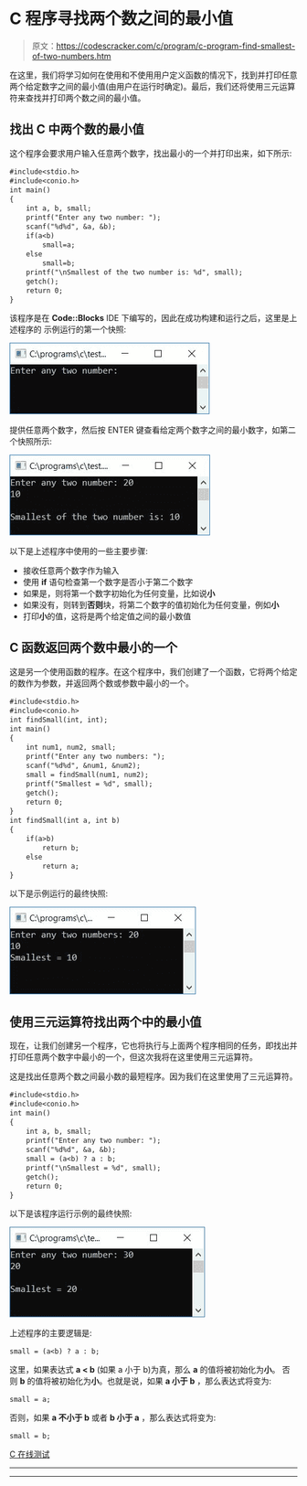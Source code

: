 # C 程序寻找两个数之间的最小值

> 原文：<https://codescracker.com/c/program/c-program-find-smallest-of-two-numbers.htm>

在这里，我们将学习如何在使用和不使用用户定义函数的情况下，找到并打印任意两个给定数字之间的最小值(由用户在运行时确定)。最后，我们还将使用三元运算符来查找并打印两个数之间的最小值。

## 找出 C 中两个数的最小值

这个程序会要求用户输入任意两个数字，找出最小的一个并打印出来，如下所示:

```
#include<stdio.h>
#include<conio.h>
int main()
{
    int a, b, small;
    printf("Enter any two number: ");
    scanf("%d%d", &a, &b);
    if(a<b)
        small=a;
    else
        small=b;
    printf("\nSmallest of the two number is: %d", small);
    getch();
    return 0;
}
```

该程序是在 **Code::Blocks** IDE 下编写的，因此在成功构建和运行之后，这里是上述程序的 示例运行的第一个快照:

![c program find smallest of two numbers](img/7411e45758edb4cd9bf459c7cfa24dae.png)

提供任意两个数字，然后按 ENTER 键查看给定两个数字之间的最小数字，如第二个快照所示:

![find smallest of two numbers c](img/68be482fcee225f8842b5820a37ffe43.png)

以下是上述程序中使用的一些主要步骤:

*   接收任意两个数字作为输入
*   使用 **if** 语句检查第一个数字是否小于第二个数字
*   如果是，则将第一个数字初始化为任何变量，比如说**小**
*   如果没有，则转到**否则**块，将第二个数字的值初始化为任何变量，例如**小**
*   打印**小**的值，这将是两个给定值之间的最小数值

## C 函数返回两个数中最小的一个

这是另一个使用函数的程序。在这个程序中，我们创建了一个函数，它将两个给定的数作为参数，并返回两个数或参数中最小的一个。

```
#include<stdio.h>
#include<conio.h>
int findSmall(int, int);
int main()
{
    int num1, num2, small;
    printf("Enter any two numbers: ");
    scanf("%d%d", &num1, &num2);
    small = findSmall(num1, num2);
    printf("Smallest = %d", small);
    getch();
    return 0;
}
int findSmall(int a, int b)
{
    if(a>b)
        return b;
    else
        return a;
}
```

以下是示例运行的最终快照:

![find smallest of two using function c](img/83df66a25e34e073c86ee58c0ec28ea8.png)

## 使用三元运算符找出两个中的最小值

现在，让我们创建另一个程序，它也将执行与上面两个程序相同的任务，即找出并打印任意两个数字中最小的一个，但这次我将在这里使用三元运算符。

这是找出任意两个数之间最小数的最短程序。因为我们在这里使用了三元运算符。

```
#include<stdio.h>
#include<conio.h>
int main()
{
    int a, b, small;
    printf("Enter any two number: ");
    scanf("%d%d", &a, &b);
    small = (a<b) ? a : b;
    printf("\nSmallest = %d", small);
    getch();
    return 0;
}
```

以下是该程序运行示例的最终快照:

![smallest number using ternary operator c](img/7d89c885f7bc270dc78097afd4abd2f4.png)

上述程序的主要逻辑是:

```
small = (a<b) ? a : b;
```

这里，如果表达式 **a < b** (如果 a 小于 b)为真，那么 **a** 的值将被初始化为**小**。 否则 **b** 的值将被初始化为**小**。也就是说，如果 **a 小于 b** ，那么表达式将变为:

```
small = a;
```

否则，如果 **a 不小于 b** 或者 **b 小于 a** ，那么表达式将变为:

```
small = b;
```

[C 在线测试](/exam/showtest.php?subid=2)

* * *

* * *
